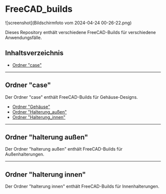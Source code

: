# FreeCAD_builds

![screenshot](Bildschirmfoto vom 2024-04-24 00-26-22.png)
  


Dieses Repository enthält verschiedene FreeCAD-Builds für verschiedene Anwendungsfälle.

## Inhaltsverzeichnis

- [Ordner "case"](#ordner-case)

---

## Ordner "case"

Der Ordner "case" enthält FreeCAD-Builds für Gehäuse-Designs.
- [Ordner "Gehäuse"](#ordner-Gehäuse)
- [Ordner "Halterung_außen"](#ordner-halterung-außen)
- [Ordner "Halterung_innen"](#ordner-halterung-innen)


---

## Ordner "halterung außen"

Der Ordner "halterung außen" enthält FreeCAD-Builds für Außenhalterungen.

---

## Ordner "halterung innen"

Der Ordner "halterung innen" enthält FreeCAD-Builds für Innenhalterungen.



